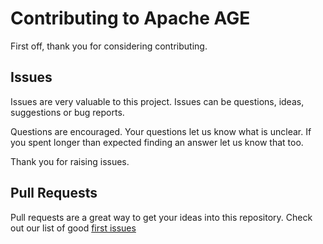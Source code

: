 # Contributing to Apache AGE

First off, thank you for considering contributing.

## Issues

Issues are very valuable to this project. Issues can be questions, ideas, suggestions or bug reports.

Questions are encouraged. Your questions let us know what is unclear. If you spent longer than expected finding an answer let us know that too.

Thank you for raising issues.

## Pull Requests

Pull requests are a great way to get your ideas into this repository. Check out our list of good [first issues](https://github.com/apache/age/labels/good%20first%20issue)
